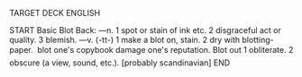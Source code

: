 TARGET DECK
ENGLISH

START
Basic
Blot
Back: —n. 1 spot or stain of ink etc. 2 disgraceful act or quality. 3 blemish. —v. (-tt-) 1 make a blot on, stain. 2 dry with blotting-paper.  blot one's copybook damage one's reputation. Blot out 1 obliterate. 2 obscure (a view, sound, etc.). [probably scandinavian]
END
